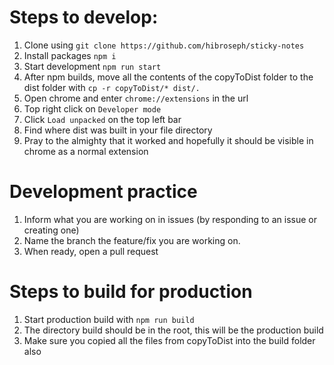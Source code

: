 # Steps to develop:
1. Clone using `git clone https://github.com/hibroseph/sticky-notes`
2. Install packages `npm i`
3. Start development `npm run start`
4. After npm builds, move all the contents of the copyToDist folder to the dist folder with `cp -r copyToDist/* dist/.`
5. Open chrome and enter `chrome://extensions` in the url
6. Top right click on `Developer mode`
7. Click `Load unpacked` on the top left bar
8. Find where dist was built in your file directory
9. Pray to the almighty that it worked and hopefully it should be visible in chrome as a normal extension

# Development practice
1. Inform what you are working on in issues (by responding to an issue or creating one)
2. Name the branch the feature/fix you are working on.
3. When ready, open a pull request

# Steps to build for production
1. Start production build with `npm run build`
2. The directory build should be in the root, this will be the production build
3. Make sure you copied all the files from copyToDist into the build folder also